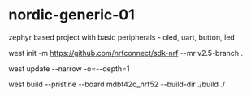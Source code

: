 # nordic-generic-01
zephyr based project with basic peripherals - oled, uart, button, led



west init -m https://github.com/nrfconnect/sdk-nrf --mr v2.5-branch .

west update --narrow -o=--depth=1

west build --pristine --board mdbt42q_nrf52 --build-dir ./build ./